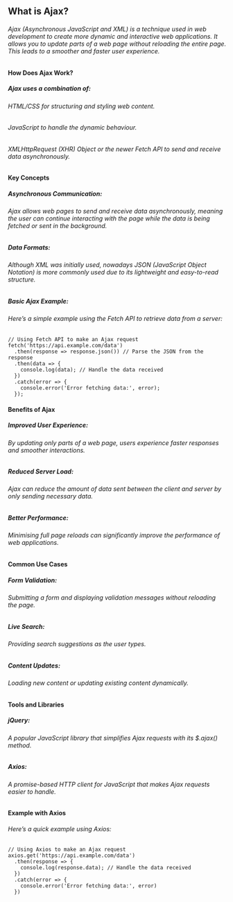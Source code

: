 ## What is Ajax?
###### Ajax (Asynchronous JavaScript and XML) is a technique used in web development to create more dynamic and interactive web applications. It allows you to update parts of a web page without reloading the entire page. This leads to a smoother and faster user experience.

#### How Does Ajax Work?
##### Ajax uses a combination of:

###### HTML/CSS for structuring and styling web content.

###### JavaScript to handle the dynamic behaviour.

###### XMLHttpRequest (XHR) Object or the newer Fetch API to send and receive data asynchronously.

#### Key Concepts
##### Asynchronous Communication: 
###### Ajax allows web pages to send and receive data asynchronously, meaning the user can continue interacting with the page while the data is being fetched or sent in the background.

##### Data Formats: 
###### Although XML was initially used, nowadays JSON (JavaScript Object Notation) is more commonly used due to its lightweight and easy-to-read structure.

##### Basic Ajax Example:
###### Here’s a simple example using the Fetch API to retrieve data from a server:

```
// Using Fetch API to make an Ajax request
fetch('https://api.example.com/data')
  .then(response => response.json()) // Parse the JSON from the response
  .then(data => {
    console.log(data); // Handle the data received
  })
  .catch(error => {
    console.error('Error fetching data:', error);
  });
```

#### Benefits of Ajax
##### Improved User Experience: 
###### By updating only parts of a web page, users experience faster responses and smoother interactions.

##### Reduced Server Load: 
###### Ajax can reduce the amount of data sent between the client and server by only sending necessary data.

##### Better Performance: 
###### Minimising full page reloads can significantly improve the performance of web applications.

#### Common Use Cases
##### Form Validation: 
###### Submitting a form and displaying validation messages without reloading the page.

##### Live Search: 
###### Providing search suggestions as the user types.

##### Content Updates: 
###### Loading new content or updating existing content dynamically.

#### Tools and Libraries
##### jQuery: 
###### A popular JavaScript library that simplifies Ajax requests with its $.ajax() method.

##### Axios: 
###### A promise-based HTTP client for JavaScript that makes Ajax requests easier to handle.

#### Example with Axios
###### Here’s a quick example using Axios:

```
// Using Axios to make an Ajax request
axios.get('https://api.example.com/data')
  .then(response => {
    console.log(response.data); // Handle the data received
  })
  .catch(error => {
    console.error('Error fetching data:', error)
  })
```